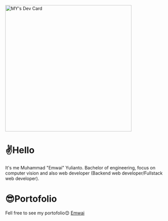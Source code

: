 <a href="https://app.daily.dev/Emwai"><img src="https://api.daily.dev/devcards/4c2ffa3b67e0471f9b1ce4eb2801ab9b.png?r=hz7" width="400" alt="MY's Dev Card"/></a>
# ✌Hello

It's me Muhammad "Emwai" Yulianto. Bachelor of engineering, focus on computer vision and also web developer (Backend web developer/Fullstack web developer).



# 😎Portofolio

Fell free to see my portofolio😊 [Emwai](https://bit.ly/emwaii1)
  